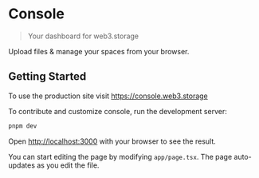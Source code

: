 # Console

> Your dashboard for web3.storage

Upload files & manage your spaces from your browser.

## Getting Started

To use the production site visit https://console.web3.storage

To contribute and customize console, run the development server:

```bash
pnpm dev
```

Open [http://localhost:3000](http://localhost:3000) with your browser to see the result.

You can start editing the page by modifying `app/page.tsx`. The page auto-updates as you edit the file.
